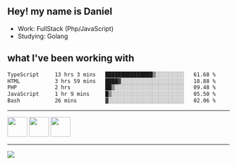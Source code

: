 ## Hey! my name is Daniel

- Work: FullStack (Php/JavaScript)
- Studying: Golang

## what I've been working with
<!--START_SECTION:waka-->

```txt
TypeScript     13 hrs 3 mins   ███████████████▒░░░░░░░░░   61.68 %
HTML           3 hrs 59 mins   ████▓░░░░░░░░░░░░░░░░░░░░   18.88 %
PHP            2 hrs           ██▒░░░░░░░░░░░░░░░░░░░░░░   09.48 %
JavaScript     1 hr 9 mins     █▒░░░░░░░░░░░░░░░░░░░░░░░   05.50 %
Bash           26 mins         ▓░░░░░░░░░░░░░░░░░░░░░░░░   02.06 %
```

<!--END_SECTION:waka-->
    

<hr>
<div>
    <img height="45" src="https://img.icons8.com/color/48/000000/nodejs.png"/>
    <img height="45" src="https://www.vectorlogo.zone/logos/golang/golang-ar21.svg">
    <img height="45" src="https://www.vectorlogo.zone/logos/nestjs/nestjs-icon.svg">
</div>
<hr>
<div>
    <a href="https://www.linkedin.com/in/daniel-lucas-bb7b82193/" target="_blank">
        <img src="https://img.shields.io/badge/LinkedIn-0077B5?style=for-the-badge&logo=linkedin&logoColor=white">
    </a>
</div>
